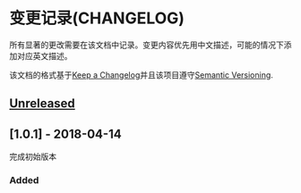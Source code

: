 # 变更记录(CHANGELOG)

所有显著的更改需要在该文档中记录。变更内容优先用中文描述，可能的情况下添加对应英文描述。

该文档的格式基于[Keep a Changelog](http://keepachangelog.com/en/1.0.0/)并且该项目遵守[Semantic Versioning](http://semver.org/spec/v2.0.0.html).

## [Unreleased]

## [1.0.1] - 2018-04-14
完成初始版本
### Added



[unreleased]: git@github.com:spcBackToLife/short-url-service.git/v.0.1...HEAD
